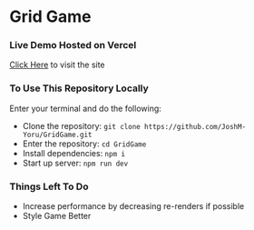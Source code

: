 # Grid Game

### Live Demo Hosted on Vercel

[Click Here](https://grid-game-ten.vercel.app/) to visit the site

### To Use This Repository Locally

Enter your terminal and do the following:
- Clone the repository: `git clone https://github.com/JoshM-Yoru/GridGame.git`
- Enter the repository: `cd GridGame`
- Install dependencies: `npm i`
- Start up server: `npm run dev`

### Things Left To Do

- Increase performance by decreasing re-renders if possible
- Style Game Better

